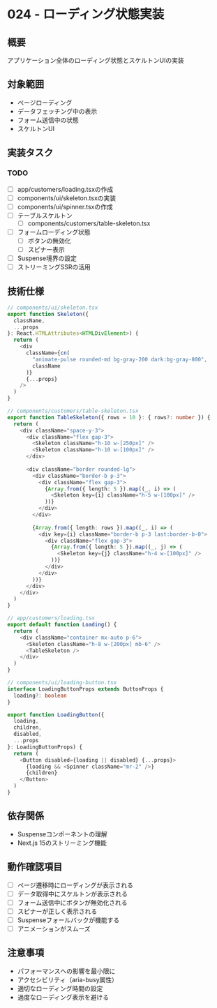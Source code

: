 # 024 - ローディング状態実装

## 概要
アプリケーション全体のローディング状態とスケルトンUIの実装

## 対象範囲
- ページローディング
- データフェッチング中の表示
- フォーム送信中の状態
- スケルトンUI

## 実装タスク

### TODO
- [ ] app/customers/loading.tsxの作成
- [ ] components/ui/skeleton.tsxの実装
- [ ] components/ui/spinner.tsxの作成
- [ ] テーブルスケルトン
  - [ ] components/customers/table-skeleton.tsx
- [ ] フォームローディング状態
  - [ ] ボタンの無効化
  - [ ] スピナー表示
- [ ] Suspense境界の設定
- [ ] ストリーミングSSRの活用

## 技術仕様
```typescript
// components/ui/skeleton.tsx
export function Skeleton({
  className,
  ...props
}: React.HTMLAttributes<HTMLDivElement>) {
  return (
    <div
      className={cn(
        "animate-pulse rounded-md bg-gray-200 dark:bg-gray-800",
        className
      )}
      {...props}
    />
  )
}

// components/customers/table-skeleton.tsx
export function TableSkeleton({ rows = 10 }: { rows?: number }) {
  return (
    <div className="space-y-3">
      <div className="flex gap-3">
        <Skeleton className="h-10 w-[250px]" />
        <Skeleton className="h-10 w-[100px]" />
      </div>
      
      <div className="border rounded-lg">
        <div className="border-b p-3">
          <div className="flex gap-3">
            {Array.from({ length: 5 }).map((_, i) => (
              <Skeleton key={i} className="h-5 w-[100px]" />
            ))}
          </div>
        </div>
        
        {Array.from({ length: rows }).map((_, i) => (
          <div key={i} className="border-b p-3 last:border-b-0">
            <div className="flex gap-3">
              {Array.from({ length: 5 }).map((_, j) => (
                <Skeleton key={j} className="h-4 w-[100px]" />
              ))}
            </div>
          </div>
        ))}
      </div>
    </div>
  )
}

// app/customers/loading.tsx
export default function Loading() {
  return (
    <div className="container mx-auto p-6">
      <Skeleton className="h-8 w-[200px] mb-6" />
      <TableSkeleton />
    </div>
  )
}

// components/ui/loading-button.tsx
interface LoadingButtonProps extends ButtonProps {
  loading?: boolean
}

export function LoadingButton({ 
  loading, 
  children, 
  disabled,
  ...props 
}: LoadingButtonProps) {
  return (
    <Button disabled={loading || disabled} {...props}>
      {loading && <Spinner className="mr-2" />}
      {children}
    </Button>
  )
}
```

## 依存関係
- Suspenseコンポーネントの理解
- Next.js 15のストリーミング機能

## 動作確認項目
- [ ] ページ遷移時にローディングが表示される
- [ ] データ取得中にスケルトンが表示される
- [ ] フォーム送信中にボタンが無効化される
- [ ] スピナーが正しく表示される
- [ ] Suspenseフォールバックが機能する
- [ ] アニメーションがスムーズ

## 注意事項
- パフォーマンスへの影響を最小限に
- アクセシビリティ（aria-busy属性）
- 適切なローディング時間の設定
- 過度なローディング表示を避ける